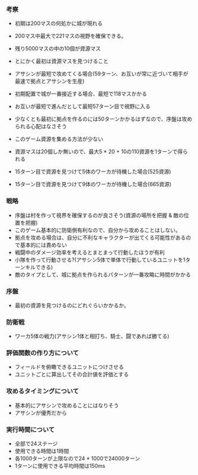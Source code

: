 ### 考察

- 初期は200マスの何処かに城が現れる
- 200マス中最大で221マスの視野を確保できる。
- 残り5000マスの中の10個が資源マス
- とにかく最初は資源マスを見つけること

- アサシンが最短で攻めてくる場合(59ターン、お互いが常に近づいて相手が最速で拠点とアサシンを生産)

- 初期配置で城が一番接近する場合、最短で118マスかかる
- お互いが最短で進んだとして最短57ターン目で視野に入る
- 少なくとも最初に拠点を作るのには50ターンかかるはずなので、序盤は攻められる心配はなさそう
- このゲーム資源を集める方法が少ない
- 資源マスは20個しか無いので、最大5 * 20 + 10の110資源を1ターンで得られる

- 15ターン目で資源を見つけて5体のワーカが待機した場合(525資源)
- 15ターン目で資源を見つけて9体のワーカが待機した場合(665資源)

### 戦略

- 序盤は村を作って視界を確保するのが良さそう(資源の場所を把握 & 敵の位置を把握)
- このゲーム基本的に防衛側有利なので、自分から攻めることはしない。
- 拠点を攻める場合は、自分に不利なキャラクターが出てくる可能性があるので基本的には責めない
- 戦闘中のダメージ効率を考えるとまとまって行動したほうが有利
- 小隊を作って行動させる?(アサシン5体で単体で行動しているユニットを1ターンキルできる)
- 敵のタイプとして、城に拠点を作られるパターンが一番攻略に時間がかかる

### 序盤

- 最初の資源を見つけるのにどれぐらいかかるか。

### 防衛戦

- ワーカ5体の戦力(アサシン1体と相打ち、騎士、闘であれば勝てる)

### 評価関数の作り方について

- フィールドを俯瞰できるユニットにつけさせる
- ユニットごとに算出してその合計値を評価とする

### 攻めるタイミングについて

- 基本的にアサシンで攻めることにはなりそう
- アサシンが優秀だから

### 実行時間について

- 全部で24ステージ
- 使用できる時間は1時間
- 各1000ターンが上限なので24 * 1000で24000ターン
- 1ターンに使用できる平均時間は150ms

